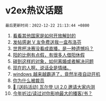 # v2ex热议话题

`最后更新时间：2022-12-22 21:13:44 +0800`

1. [看看其他国家是如何开放解封的](https://www.v2ex.com/t/904028)
1. [发帖感谢 V 友免费送我一盒布洛芬](https://www.v2ex.com/t/904082)
1. [世界杯决赛没看成直播，是一种遗憾吗？](https://www.v2ex.com/t/904053)
1. [阳的比例有点假，有很多人借阳休假](https://www.v2ex.com/t/904124)
1. [碰到这样的对象，如何离婚或者解决问题](https://www.v2ex.com/t/904157)
1. [现在的人啊，说话全是情绪。](https://www.v2ex.com/t/904130)
1. [windows 越来越霸道了，竟然半夜自动开机](https://www.v2ex.com/t/904068)
1. [你为什么被裁员](https://www.v2ex.com/t/904066)
1. [🎁 [送码活动] 瓦尔登 UI 2.0 邀请大家内测](https://www.v2ex.com/t/904060)
1. [今年听过/读过对你影响最大的播客/书？](https://www.v2ex.com/t/904057)

